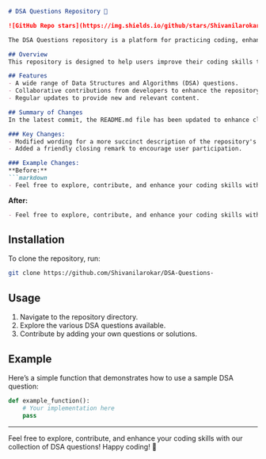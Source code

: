 ```markdown
# DSA Questions Repository 🚀

![GitHub Repo stars](https://img.shields.io/github/stars/Shivanilarokar/DSA-Questions-) ![GitHub last commit](https://img.shields.io/github/last-commit/Shivanilarokar/DSA-Questions-) ![Issues](https://img.shields.io/github/issues/Shivanilarokar/DSA-Questions-)

The DSA Questions repository is a platform for practicing coding, enhancing problem-solving skills, and preparing for technical interviews. This repository is a collaborative space where developers can contribute their own questions and solutions.

## Overview
This repository is designed to help users improve their coding skills through a wide range of Data Structures and Algorithms (DSA) questions. Whether you're preparing for interviews or just want to enhance your knowledge, this repository is the perfect place to start!

## Features
- A wide range of Data Structures and Algorithms (DSA) questions.
- Collaborative contributions from developers to enhance the repository.
- Regular updates to provide new and relevant content.

## Summary of Changes
In the latest commit, the README.md file has been updated to enhance clarity and improve user engagement. Notable changes include:

### Key Changes:
- Modified wording for a more succinct description of the repository's purpose.
- Added a friendly closing remark to encourage user participation.

### Example Changes:
**Before:**
```markdown
- Feel free to explore, contribute, and enhance your coding skills with our collection of DSA questions! Happy coding! 🎉
```

**After:**
```markdown
- Feel free to explore, contribute, and enhance your coding skills with our collection of DSA questions!
```

## Installation
To clone the repository, run:
```bash
git clone https://github.com/Shivanilarokar/DSA-Questions-
```

## Usage
1. Navigate to the repository directory.
2. Explore the various DSA questions available.
3. Contribute by adding your own questions or solutions.

## Example
Here’s a simple function that demonstrates how to use a sample DSA question:
```python
def example_function():
    # Your implementation here
    pass
```

---

Feel free to explore, contribute, and enhance your coding skills with our collection of DSA questions! Happy coding! 🎉
```